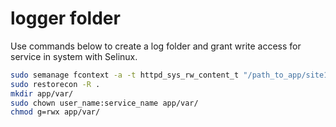 # logger folder

Use commands below to create a log folder and grant write access for service in system with Selinux.

```sh
sudo semanage fcontext -a -t httpd_sys_rw_content_t "/path_to_app/site1/app/var(/.*)?"
sudo restorecon -R .
mkdir app/var/
sudo chown user_name:service_name app/var/
chmod g=rwx app/var/
```
